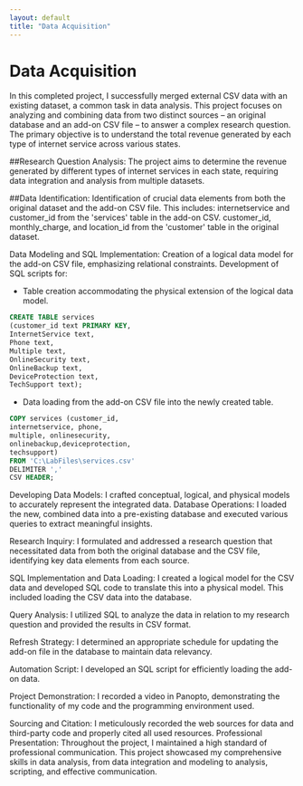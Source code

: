 ```yaml
---
layout: default
title: "Data Acquisition"
---
```

# Data Acquisition  

In this completed project, I successfully merged external CSV data with an existing dataset, a common task in data analysis. 
This project focuses on analyzing and combining data from two distinct sources – an original database and an add-on CSV file – to answer a complex research question. The primary objective is to understand the total revenue generated by each type of internet service across various states.

##Research Question Analysis: 
The project aims to determine the revenue generated by different types of internet services in each state, requiring data integration and analysis from multiple datasets.

##Data Identification: 
Identification of crucial data elements from both the original dataset and the add-on CSV file. This includes:
internetservice and customer_id from the 'services' table in the add-on CSV.
customer_id, monthly_charge, and location_id from the 'customer' table in the original dataset.

Data Modeling and SQL Implementation:
Creation of a logical data model for the add-on CSV file, emphasizing relational constraints.
Development of SQL scripts for:
- Table creation accommodating the physical extension of the logical data model.
  
```sql
CREATE TABLE services
(customer_id text PRIMARY KEY,
InternetService text,
Phone text,
Multiple text,
OnlineSecurity text,
OnlineBackup text,
DeviceProtection text,
TechSupport text);
```

- Data loading from the add-on CSV file into the newly created table.

```sql
COPY services (customer_id,
internetservice, phone,
multiple, onlinesecurity,
onlinebackup,deviceprotection,
techsupport)
FROM 'C:\LabFiles\services.csv'
DELIMITER ','
CSV HEADER;
```

Developing Data Models: I crafted conceptual, logical, and physical models to accurately represent the integrated data.
Database Operations: I loaded the new, combined data into a pre-existing database and executed various queries to extract meaningful insights.


Research Inquiry: I formulated and addressed a research question that necessitated data from both the original database and the CSV file, identifying key data elements from each source.

SQL Implementation and Data Loading: I created a logical model for the CSV data and developed SQL code to translate this into a physical model. This included loading the CSV data into the database.

Query Analysis: I utilized SQL to analyze the data in relation to my research question and provided the results in CSV format.

Refresh Strategy: I determined an appropriate schedule for updating the add-on file in the database to maintain data relevancy.

Automation Script: I developed an SQL script for efficiently loading the add-on data.

Project Demonstration: I recorded a video in Panopto, demonstrating the functionality of my code and the programming environment used.

Sourcing and Citation: I meticulously recorded the web sources for data and third-party code and properly cited all used resources.
Professional Presentation: Throughout the project, I maintained a high standard of professional communication.
This project showcased my comprehensive skills in data analysis, from data integration and modeling to analysis, scripting, and effective communication.
